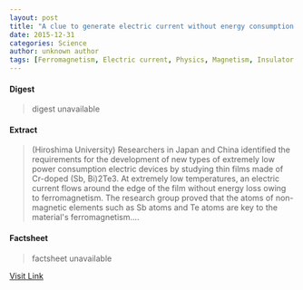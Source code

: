 ```yaml
---
layout: post
title: "A clue to generate electric current without energy consumption at room temperature"
date: 2015-12-31
categories: Science
author: unknown author
tags: [Ferromagnetism, Electric current, Physics, Magnetism, Insulator (electricity), Topological insulator, Atom, American Association for the Advancement of Science, Magnetic field, Materials science, Physical chemistry, Condensed matter physics, Nature, Force, Physical sciences, Chemical product engineering, Applied and interdisciplinary physics, Manufacturing, Materials, Electromagnetism, Chemistry]
---
```



#### Digest
>digest unavailable

#### Extract
>(Hiroshima University) Researchers in Japan and China identified the requirements for the development of new types of extremely low power consumption electric devices by studying thin films made of Cr-doped (Sb, Bi)2Te3. At extremely low temperatures, an electric current flows around the edge of the film without energy loss owing to ferromagnetism. The research group proved that the atoms of non-magnetic elements such as Sb atoms and Te atoms are key to the material's ferromagnetism....

#### Factsheet
>factsheet unavailable

[Visit Link](http://www.eurekalert.org/pub_releases/2015-12/hu-act122915.php)


